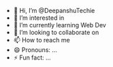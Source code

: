 - 👋 Hi, I’m @DeepanshuTechie
- 👀 I’m interested in 
- 🌱 I’m currently learning Web Dev
- 💞️ I’m looking to collaborate on 
- 📫 How to reach me 
- 😄 Pronouns: ...
- ⚡ Fun fact: ...

<!---
DeepanshuTechie/DeepanshuTechie is a ✨ special ✨ repository because its `README.md` (this file) appears on your GitHub profile.
You can click the Preview link to take a look at your changes.
--->
